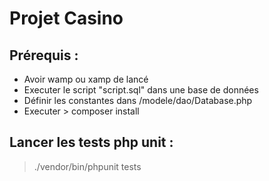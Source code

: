 # Projet Casino

## Prérequis : 
- Avoir wamp ou xamp de lancé
- Executer le script "script.sql" dans une base de données
- Définir les constantes dans /modele/dao/Database.php
- Executer > composer install

## Lancer les tests php unit : 
> ./vendor/bin/phpunit tests

